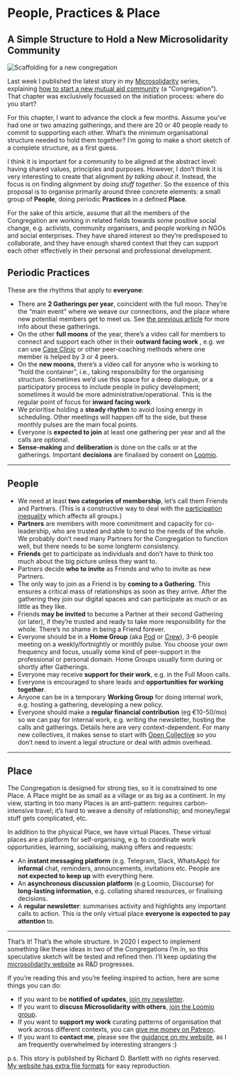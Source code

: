 # People, Practices & Place
## A Simple Structure to Hold a New Microsolidarity Community
![Scaffolding for a new congregation](http://richdecibels.com/stories/people-practices-place/congregation-scaffolding.png)

Last week I published  the latest story in my [Microsolidarity](http://microsolidarity.cc) series, explaining [how to start a new mutual aid community](https://medium.com/enspiral-tales/how-to-weave-social-fabric-9385a841559f) (a “Congregation”). That chapter was exclusively focussed on the initiation process: where do you start?

For this chapter, I want to advance the clock a few months. Assume you’ve had one or two amazing gatherings, and there are 20 or 40 people ready to commit to supporting each other. What’s the minimum organisational structure needed to hold them together? I’m going to make a short sketch of a complete structure, as a first guess.

I think it is important for a community to be aligned at the abstract level: having shared values, principles and purposes. However, I don’t think it is very interesting to create that alignment _by talking about it_.  Instead, the focus is on finding alignment by _doing stuff together_. So the essence of this proposal is to organise primarily around three concrete elements: a small group of **People**, doing periodic **Practices** in a defined **Place**. 

For the sake of this article, assume that all the members of the Congregation are working in related fields towards some positive social change, e.g. activists, community organisers, and people working in NGOs and social enterprises. They have shared interest so they’re predisposed to collaborate, and they have enough shared context that they can support each other effectively in their personal and professional development.

## Periodic Practices
These are the rhythms that apply to **everyone**:

* There are **2 Gatherings per year**, coincident with the full moon. They’re the “main event” where we weave our connections, and the place where new potential members get to meet us. See [the previous article](https://medium.com/enspiral-tales/how-to-weave-social-fabric-9385a841559f) for more info about these gatherings.
* On the other **full moons** of the year, there’s a video call for members to connect and support each other in their **outward facing work** , e.g. we can use [Case Clinic](https://www.presencing.org/resource/tools/case-clinic-desc) or other peer-coaching methods where one member is helped by 3 or 4 peers.
* On the **new moons**, there’s a video call for anyone who is working to “hold the container”, i.e., taking responsibility for the organising structure. Sometimes we’d use this space for a deep dialogue, or a participatory process to include people in policy development; sometimes it would be more administrative/operational. This is the regular point of focus for **inward facing work**.
* We prioritise holding a **steady rhythm** to avoid losing energy in scheduling. Other meetings will happen off to the side, but these monthly pulses are the main focal points. 
* Everyone is **expected to join** at least one gathering per year and all the calls are optional.
* **Sense-making** and **deliberation** is done on the calls or at the gatherings. Important **decisions** are finalised by consent on [Loomio](http://loomio.org). 

---- 

## People
* We need at least **two categories of membership**, let’s call them Friends and Partners. (This is a constructive way to deal with the [participation inequality](https://www.nngroup.com/articles/participation-inequality/) which affects all groups.)
* **Partners** are members with more commitment and capacity for co-leadership, who are trusted and able to tend to the needs of the whole. We probably don’t need many Partners for the Congregation to function well, but there needs to be some longterm consistency.
* **Friends** get to participate as individuals and don’t have to think too much about the big picture unless they want to.
* Partners decide **who to invite** as Friends and who to invite as new Partners.
* The only way to join as a Friend is by **coming to a Gathering**. This ensures a critical mass of relationships as soon as they arrive. After the gathering they join our digital spaces and can participate as much or as little as they like.
* Friends **may be invited** to become a Partner at their second Gathering (or later), if they’re trusted and ready to take more responsibility for the whole. There’s no shame in being a Friend forever.
* Everyone should be in a **Home Group** (aka [Pod](http://handbook.enspiral.com/guides/pods.html) or [Crew](https://www.microsolidarity.cc/crewing)), 3-6 people meeting on a weekly/fortnightly or monthly pulse. You choose your own frequency and focus, usually some kind of peer-support in the professional or personal domain. Home Groups usually form during or shortly after Gatherings.
* Everyone may receive **support for their work**, e.g. in the Full Moon calls.
* Everyone is encouraged to share leads and **opportunities  for working together**.
* Anyone can be in a temporary **Working Group** for doing internal work, e.g. hosting a gathering, developing a new policy.
* Everyone should make a **regular financial contribution** (eg €10-50/mo) so we can pay for internal work, e.g. writing the newsletter, hosting the calls and gatherings. Details here are very context-dependent. For many new collectives, it makes sense to start with [Open Collective](https://opencollective.com/) so you don’t need to invent a legal structure or deal with admin overhead. 

---- 

## Place
The Congregation is designed for strong ties, so it is constrained to one Place. A Place might be as small as a village or as big as a continent. In my view, starting in too many Places is an anti-pattern: requires carbon-intensive travel; it’s hard to weave a density of relationship; and money/legal stuff gets complicated, etc. 

In addition to the physical Place, we have virtual Places. These virtual places are a platform for self-organising, e.g. to coordinate work opportunities, learning, socialising, making offers and requests:
* An **instant messaging platform** (e.g. Telegram, Slack, WhatsApp) for **informal** chat, reminders, announcements, invitations etc.  People are **not expected to keep up** with everything here.
* An **asynchronous discussion platform** (e.g Loomio, Discourse) for **long-lasting information**, e.g. collating shared resources, or finalising decisions.
* A **regular newsletter**: summarises activity and highlights any important calls to action. This is the only virtual place **everyone is expected to pay attention** to.

---- 
That’s it! That’s the whole structure. In 2020 I expect to implement something like these ideas in two of the Congregations I’m in, so this speculative sketch will be tested and refined then. I’ll keep updating the [microsolidarity website](http://microsolidarity.cc) as R&D progresses.

If you’re reading this and you’re feeling inspired to action, here are some things you can do:

* If you want to be **notified of updates**, [join my newsletter](https://richdecibels.substack.com/).
* If you want to **discuss Microsolidarity with others**, [join the Loomio group](https://www.loomio.org/d/xtAj8C6R/people-practices-place).
* If you want to **support my work** curating patterns of organisation that work across different contexts, you can [give me money on Patreon](https://www.patreon.com/richdecibels). 
* If you want to **contact me**, please see the [guidance on my website](http://richdecibels.com/#contact), as I am frequently overwhelmed by interesting strangers :)

p.s. This story is published by Richard D. Bartlett with no rights reserved. [My website has extra file formats](http://richdecibels.com/stories/people-practices-place) for easy reproduction.
